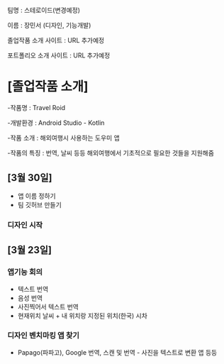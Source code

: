 # 

팀명 : 스테로이드(변경예정)

이름 : 장민서 (디자인, 기능개발)

졸업작품 소개 사이트 : URL 추가예정

포트폴리오 소개 사이트 : URL 추가예정

# [졸업작품 소개]

-작품명 : Travel Roid

-개발환경 : Android Studio - Kotlin

-작품 소개 : 해외여행시 사용하는 도우미 앱

-작품의 특징 : 번역, 날씨 등등 해외여행에서 기초적으로 필요한 것들을 지원해줌

## [3월 30일]

- 앱 이름 정하기
- 팀 깃허브 만들기

### 디자인 시작


## [3월 23일]

### 앱기능 회의

- 텍스트 번역
- 음성 번역
- 사진찍어서 텍스트 번역
- 현재위치 날씨 + 내 위치랑 지정된 위치(한국) 시차

### 디자인 벤치마킹 앱 찾기
- Papago(파파고), Google 번역, 스캔 및 번역 - 사진을 텍스트로 변환 앱 등등
